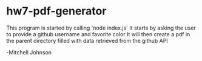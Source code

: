 # hw7-pdf-generator

This program is started by calling 'node index.js'
It starts by asking the user to provide a github username and favorite color
It will then create a pdf in the parent directory filled with data retrieved from the github API

-Mitchell Johnson